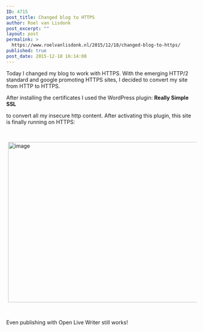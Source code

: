 ```yaml
---
ID: 4715
post_title: Changed blog to HTTPS
author: Roel van Lisdonk
post_excerpt: ""
layout: post
permalink: >
  https://www.roelvanlisdonk.nl/2015/12/18/changed-blog-to-https/
published: true
post_date: 2015-12-18 16:14:08
---
```

<p>Today I changed my blog to work with HTTPS. With the emerging HTTP/2 standard and google promoting HTTPS sites, I decided to convert my site from HTTP to HTTPS.</p>  <p>After installing the certificates I used the WordPress plugin: <strong>Really Simple SSL</strong></p>  <p>to convert all my insecure http content. After activating this plugin, this site is finally running on HTTPS:</p>  <p>&#160;</p>  <p><a href="https://www.roelvanlisdonk.nl/wp-content/uploads/2015/12/image-4.png" rel="lightbox"><img title="image" style="border-left-width: 0px; border-right-width: 0px; background-image: none; border-bottom-width: 0px; padding-top: 0px; padding-left: 0px; margin: 0px 5px; display: inline; padding-right: 0px; border-top-width: 0px" border="0" alt="image" src="https://www.roelvanlisdonk.nl/wp-content/uploads/2015/12/image_thumb-4.png" width="580" height="429" /></a></p>  <p>&#160;</p>  <p>Even publishing with Open Live Writer still works!</p>